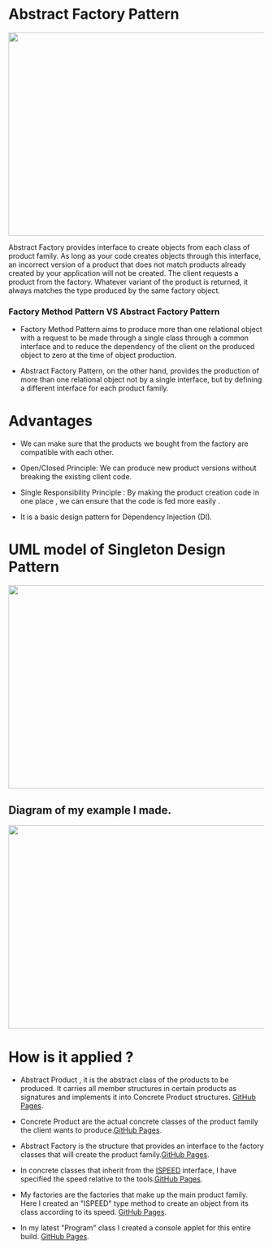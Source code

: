 # Abstract Factory Pattern

<img src="https://digitalpulsion.com/wp-content/uploads/Abstract-Factory-Design-Pattern-digitalpulsion-younes-rabdi.png" width="600" height="400">

Abstract Factory provides interface to create objects from each class of product family. As long as your code creates objects through this interface, an incorrect version of a product that does not match products already created by your application will not be created. The client requests a product from the factory. Whatever variant of the product is returned, it always matches the type produced by the same factory object.

### Factory Method Pattern  VS  Abstract Factory Pattern

- Factory Method Pattern aims to produce more than one relational object with a request to be made through a single class through a common interface and to reduce the dependency of the client on the produced object to zero at the time of object production.

- Abstract Factory Pattern, on the other hand, provides the production of more than one relational object not by a single interface, but by defining a different interface for each product family.

# Advantages
- We can make sure that the products we bought from the factory are compatible with each other.
 
- Open/Closed Principle: We can produce new product versions without breaking the existing client code.
 
- Single Responsibility Principle : By making the product creation code in one place , we can ensure that the code is fed more easily .
 
- It is a basic design pattern for Dependency Injection (DI).


# UML model of Singleton Design Pattern

<img src="https://sourcemaking.com/files/v2/content/patterns/Abstract_Factory.png" width="600" height="400">

## Diagram of my example I made.
<img src="https://user-images.githubusercontent.com/96787308/158037752-013a6dfb-33e8-428f-87ba-6fb2e6ba7de9.png" width="600" height="400">



# How is it applied ?

- Abstract Product , it is the abstract class of the products to be produced. It carries all member structures in certain products as signatures and implements it into Concrete Product structures. [GitHub Pages](https://github.com/oguzhanKomcu/Design_Patterns/tree/master/Creational_Patterns/Abstract_Factory_Pattern1/ModelInterface).

- Concrete Product are the actual concrete classes of the product family the client wants to produce.[GitHub Pages](https://github.com/oguzhanKomcu/Design_Patterns/tree/master/Creational_Patterns/Abstract_Factory_Pattern1/Model).
 
- Abstract Factory is the structure that provides an interface to the factory classes that will create the product family.[GitHub Pages](https://github.com/oguzhanKomcu/Design_Patterns/tree/master/Creational_Patterns/Abstract_Factory_Pattern1/Factory).

- In concrete classes that inherit from the [ISPEED](github.com/cobanov) interface, I have specified the speed relative to the tools.[GitHub Pages](https://github.com/oguzhanKomcu/Design_Patterns/tree/master/Creational_Patterns/Abstract_Factory_Pattern1/Speed).

- My factories are the factories that make up the main product family. Here I created an "ISPEED" type method to create an object from its class according to its speed. [GitHub Pages](https://github.com/oguzhanKomcu/Design_Patterns/tree/master/Creational_Patterns/Abstract_Factory_Pattern1/Factory).

- In my latest "Program" class I created a console applet for this entire build. [GitHub Pages](https://github.com/oguzhanKomcu/Design_Patterns/blob/master/Creational_Patterns/Abstract_Factory_Pattern1/Program.cs).

